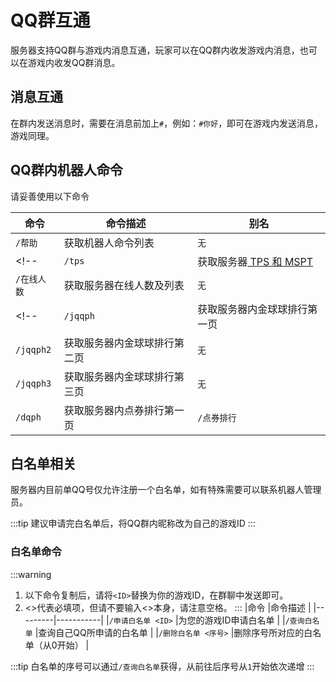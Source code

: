 
# QQ群互通
服务器支持QQ群与游戏内消息互通，玩家可以在QQ群内收发游戏内消息，也可以在游戏内收发QQ群消息。

## 消息互通
在群内发送消息时，需要在消息前加上`#`，例如：`#你好`，即可在游戏内发送消息，游戏同理。

## QQ群内机器人命令
请妥善使用以下命令

|命令         |命令描述                    |别名     |
|-------------|---------------------------|---------|
|`/帮助`      |获取机器人命令列表        |`无`
<!-- |`/tps`       |获取服务器[ TPS 和 MSPT ](https://zh.minecraft.wiki/w/%E5%88%BB?variant=zh-cn#%E6%B8%B8%E6%88%8F%E5%88%BB) |`无`  | -->
|`/在线人数`   |获取服务器在线人数及列表    |`无`  |
<!-- |`/jqqph`     |获取服务器内金球球排行第一页 |`/金球球排行`  |
|`/jqqph2`    |获取服务器内金球球排行第二页 |`无`  |
|`/jqqph3`    |获取服务器内金球球排行第三页 |`无`  |
|`/dqph`      |获取服务器内点券排行第一页   |`/点券排行`  | -->

## 白名单相关
服务器内目前单QQ号仅允许注册一个白名单，如有特殊需要可以联系机器人管理员。

:::tip
建议申请完白名单后，将QQ群内昵称改为自己的游戏ID
:::

### 白名单命令
:::warning
1. 以下命令复制后，请将`<ID>`替换为你的游戏ID，在群聊中发送即可。
2. <>代表必填项，但请不要输入<>本身，请注意空格。
:::
|命令     |命令描述    |
|---------|-----------|
|`/申请白名单 <ID>` |为您的游戏ID申请白名单 |
|`/查询白名单`      |查询自己QQ所申请的白名单  |
|`/删除白名单 <序号>` |删除序号所对应的白名单（从0开始）  |

:::tip
白名单的序号可以通过`/查询白名单`获得，从前往后序号从`1`开始依次递增
:::
